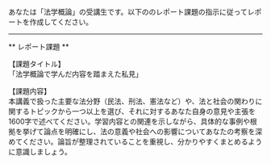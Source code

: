 あなたは「法学概論」の受講生です。以下ののレポート課題の指示に従ってレポートを作成してください。

---------------------------------------
** レポート課題 **

【課題タイトル】  
「法学概論で学んだ内容を踏まえた私見」

【課題内容】  
本講義で扱った主要な法分野（民法、刑法、憲法など）や、法と社会の関わりに関するトピックから一つ以上を選び、それに対するあなた自身の意見や主張を1600字で述べてください。学習内容との関連を示しながら、具体的な事例や根拠を挙げて論点を明確にし、法の意義や社会への影響についてあなたの考察を深めてください。論旨が整理されていることを重視し、分かりやすくまとめるように意識しましょう。